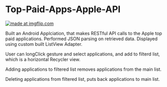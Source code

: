 # Top-Paid-Apps-Apple-API

<a href="https://imgflip.com/gif/3dot7j"><img src="https://i.imgflip.com/3dot7j.gif" title="made at imgflip.com"/></a>

Built an Android Applciation, that makes RESTful API calls to the Apple top paid applications. Performed JSON parsing on retrieved data. Displayed using custom built ListView Adapter. 

User can longClick gesture and select applications, and add to filterd list, which is a horizontal Recycler view. 

Adding applications to filtered list removes applications from the main list. 

Deleting applications from filtered list, puts back applications to main list. 

